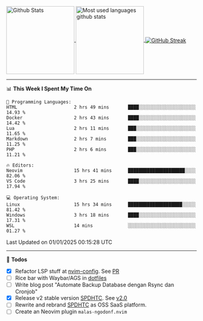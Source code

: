 <a href="https://github.com/anuraghazra/github-readme-stats">
  <img 
        height=180
        align="center" 
        src="https://github-readme-stats.vercel.app/api?username=rizkyilhampra&rank_icon=github&show_icons=true&theme=catppuccin_mocha&hide_border=true&include_all_commits=true&count_private=true&card_width=270" 
        alt="Github Stats" 
    />
</a>
<a href="https://github.com/anuraghazra/github-readme-stats">
  <img 
        height=180
        align="center" 
        src="https://github-readme-stats.vercel.app/api/top-langs/?username=rizkyilhampra&layout=compact&theme=catppuccin_mocha&hide_border=true&langs_count=8" 
        alt="Most used languages github stats" 
    />
</a>
<a href="https://git.io/streak-stats"><img src="https://streak-stats.demolab.com?user=rizkyilhampra&theme=catppuccin-mocha&hide_border=true" align="center" alt="GitHub Streak" /></a>

---

<!--START_SECTION:waka-->
📊 **This Week I Spent My Time On** 

```text
💬 Programming Languages: 
HTML                     2 hrs 49 mins       ████░░░░░░░░░░░░░░░░░░░░░   14.93 % 
Docker                   2 hrs 43 mins       ████░░░░░░░░░░░░░░░░░░░░░   14.42 % 
Lua                      2 hrs 11 mins       ███░░░░░░░░░░░░░░░░░░░░░░   11.65 % 
Markdown                 2 hrs 7 mins        ███░░░░░░░░░░░░░░░░░░░░░░   11.25 % 
PHP                      2 hrs 6 mins        ███░░░░░░░░░░░░░░░░░░░░░░   11.21 % 

🔥 Editors: 
Neovim                   15 hrs 41 mins      █████████████████████░░░░   82.06 % 
VS Code                  3 hrs 25 mins       ████░░░░░░░░░░░░░░░░░░░░░   17.94 % 

💻 Operating System: 
Linux                    15 hrs 34 mins      ████████████████████░░░░░   81.42 % 
Windows                  3 hrs 18 mins       ████░░░░░░░░░░░░░░░░░░░░░   17.31 % 
WSL                      14 mins             ░░░░░░░░░░░░░░░░░░░░░░░░░   01.27 % 
```


 Last Updated on 01/01/2025 00:15:28 UTC
<!--END_SECTION:waka-->

---

📒 **Todos**
<br>
- [x] Refactor LSP stuff at [nvim-config](https://github.com/rizkyilhampra/nvim-config). See [PR](https://github.com/rizkyilhampra/nvim-config/pull/9)
- [ ] Rice bar with Waybar/AGS in [dotfiles](https://github.com/rizkyilhampra/dotfiles)
- [ ] Write blog post "Automate Backup Database dengan Rsync dan Cronjob"
- [x] Release v2 stable version [SPDHTC](https://github.com/rizkyilhampra/spdhtc). See [v2.0](https://github.com/rizkyilhampra/spdhtc/releases/tag/v2.0)
- [ ] Rewrite and rebrand [SPDHTC](https://github.com/rizkyilhampra/spdhtc) as OSS SaaS platform.
- [ ] Create an Neovim plugin `malas-ngodonf.nvim`
